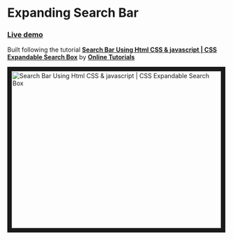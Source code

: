 # Expanding Search Bar

### [Live demo](https://ow-expanding-search-bar.firebaseapp.com/ 'Expanding Search Bar')

Built following the tutorial **[Search Bar Using Html CSS & javascript | CSS Expandable Search Box](https://www.youtube.com/watch?v=RctaFustg5w)** by **[Online Tutorials](https://www.youtube.com/channel/UCbwXnUipZsLfUckBPsC7Jog)**

<a href="http://www.youtube.com/watch?feature=player_embedded&v=RctaFustg5w
" target="_blank"><img src="http://img.youtube.com/vi/RctaFustg5w/0.jpg" 
alt="Search Bar Using Html CSS & javascript | CSS Expandable Search Box" width="480" height="360" border="10" /></a>
